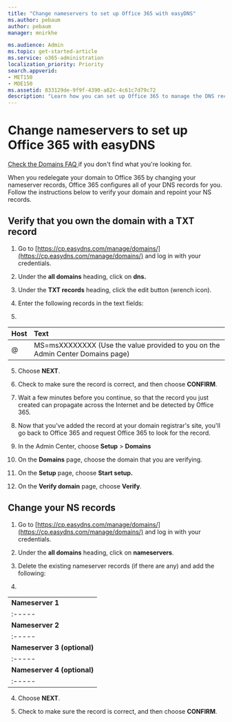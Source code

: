 ```yaml
---
title: "Change nameservers to set up Office 365 with easyDNS"
ms.author: pebaum
author: pebaum
manager: mnirkhe

ms.audience: Admin
ms.topic: get-started-article
ms.service: o365-administration
localization_priority: Priority
search.appverid:
- MET150
- MOE150
ms.assetid: 833129de-9f9f-4390-a82c-4c61c7d79c72
description: "Learn how you can set up Office 365 to manage the DNS records of your custom domain at easyDNS."
---
```


# Change nameservers to set up Office 365 with easyDNS

[Check the Domains FAQ ](../setup/domains-faq.md) if you don't find what you're looking for. 
  
When you redelegate your domain to Office 365 by changing your nameserver records, Office 365 configures all of your DNS records for you. Follow the instructions below to verify your domain and repoint your NS records.
  
## Verify that you own the domain with a TXT record

1. Go to [https://cp.easydns.com/manage/domains/](https://cp.easydns.com/manage/domains/) and log in with your credentials. 
    
2. Under the **all domains** heading, click on **dns.**
    
3. Under the **TXT records** heading, click the edit button (wrench icon). 
    
4. Enter the following records in the text fields:
    
1. 

|**Host**|**Text**|
|:-----|:-----|
|@  <br/> |MS=msXXXXXXXX (Use the value provided to you on the Admin Center Domains page)  <br/> |
   
5. Choose **NEXT**. 
    
6. Check to make sure the record is correct, and then choose **CONFIRM**. 
    
7. Wait a few minutes before you continue, so that the record you just created can propagate across the Internet and be detected by Office 365.
    
8. Now that you've added the record at your domain registrar's site, you'll go back to Office 365 and request Office 365 to look for the record.
    
9. In the Admin Center, choose **Setup** \> **Domains**
    
10. On the **Domains** page, choose the domain that you are verifying. 
    
11. On the **Setup** page, choose **Start setup.**
    
12. On the **Verify domain** page, choose **Verify**. 
    
## Change your NS records

1. Go to [https://cp.easydns.com/manage/domains/](https://cp.easydns.com/manage/domains/) and log in with your credentials. 
    
2. Under the **all domains** heading, click on **nameservers**. 
    
3. Delete the existing nameserver records (if there are any) and add the following:
    
1. 
||
|:-----|
|**Nameserver 1**|
|:-----|
|**Nameserver 2**|
|:-----|
|**Nameserver 3 (optional)**|
|:-----|
|**Nameserver 4 (optional)**|
|:-----|
   
4. Choose **NEXT**. 
    
5. Check to make sure the record is correct, and then choose **CONFIRM**. 
    

